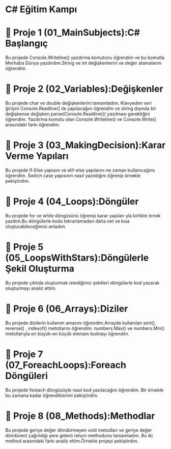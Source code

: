  # C# Eğitim Kampı 
 
 # :star2: Proje 1 (01_MainSubjects):C# Başlangıç
 Bu projede Console.Writeline() yazdırma komutunu öğrendim ve bu komutla Merhaba Dünya yazdırdım.String ve int değişkenlerini ve değer atamalarını öğrendim.
 
 # :star2: Proje 2 (02_Variables):Değişkenler
 Bu projede char ve double değişkenlerini tamamladım. Klavyeden veri ğirişini Console.Readline() ile yapılacağını öğrendim ve string dışında bir değişkense değişken.parse(Console.Readline()) yazılması gerektiğini öğrendim. Yazdırma komutu olan Console.Writeline() ve Console.Write() arasındaki farkı öğrendim. 

 # :star2: Proje 3 (03_MakingDecision):Karar Verme Yapıları
 Bu projede If-Else yapısını ve elif-else yapılarını ne zaman kullanıcağımı öğrendim. Switch case yapısının nasıl yazıldığını öğrenip örnekle pekiştirdim.

 # :star2: Proje 4 (04_Loops):Döngüler
 Bu projede for ve while döngüsünü öğrenip karar yapıları yla birlikte örnek yazdım.Bu döngülerle kodu tekrarlamadan daha net ve kısa oluşturabileceğimizi anladım.

 # :star2: Proje 5 (05_LoopsWithStars):Döngülerle Şekil Oluşturma
 Bu projede çıktıda oluşturmak istediğimiz şekilleri döngülerle kod yazarak oluşturmayı analiz ettim.

 # :star2: Proje 6 (06_Arrays):Diziler
 Bu projede dizilerin kullanım amacını öğrendim.Arrayde kullanılan sort(), reverse() , ındexof() metotlarını öğrendim. numbers.Max() ve numbers.Min() metotlarıyla en büyük-en küçük elemanı bulmayı öğrendim.

 # :star2: Proje 7 (07_ForeachLoops):Foreach Döngüleri
 Bu projede foreach döngüsüyle nasıl kod yazılacağını öğrendim. Bir örnekle bu zamana kadar öğrendiklerimi pekiştirdim. 

 # :star2: Proje 8 (08_Methods):Methodlar
 Bu projede geriye değer döndürmeyen void metodları ve geriye değer döndüren( çağrıldığı yere giden) return methodunu tamamladım. Bu iki method arasındaki farkı analiz ettim.Örnekle projeyi pekiştirdim. 



  
